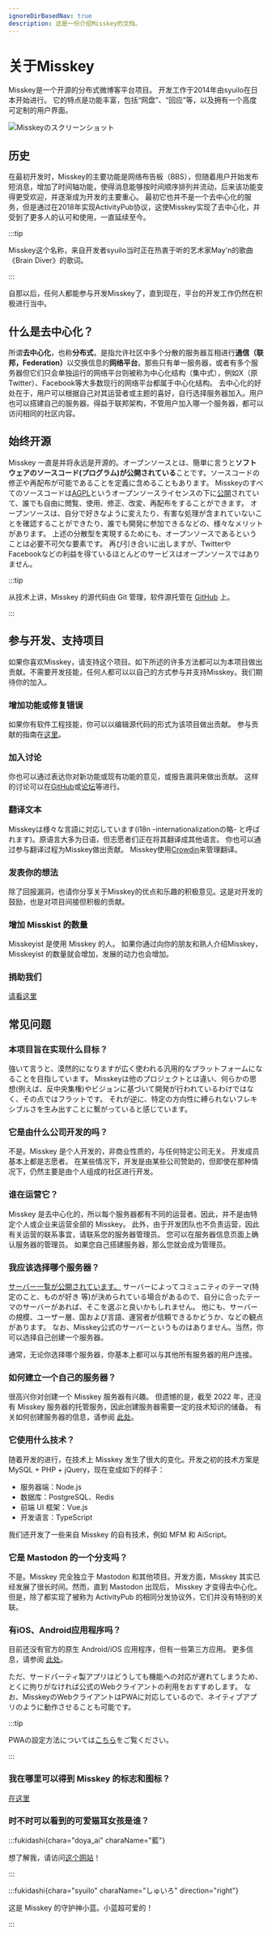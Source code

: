 ```yaml
---
ignoreDirBasedNav: true
description: 这是一份介绍Misskey的文档。
---
```


# 关于Misskey

Misskey是一个开源的分布式微博客平台项目。
开发工作于2014年由syuilo在日本开始进行。
它的特点是功能丰富，包括“网盘”、“回应”等，以及拥有一个高度可定制的用户界面。

![Misskeyのスクリーンショット](/img/hero/misskey-light.png)

## 历史

在最初开发时，Misskey的主要功能是网络布告板（BBS），但随着用户开始发布短消息，增加了时间轴功能，使得消息能够按时间顺序排列并流动，后来该功能变得更受欢迎，并逐渐成为开发的主要重心。
最初它也并不是一个去中心化的服务，但是通过在2018年实现ActivityPub协议，这使Misskey实现了去中心化，并受到了更多人的认可和使用，一直延续至今。

:::tip

Misskey这个名称，来自开发者syuilo当时正在热衷于听的艺术家May'n的歌曲《Brain Diver》的歌词。

:::

自那以后，任何人都能参与开发Misskey了，直到现在，平台的开发工作仍然在积极进行当中。

## 什么是去中心化？

所谓<b>去中心化</b>，也称<b>分布式</b>，是指允许社区中多个分散的服务器互相进行<b>通信（联邦，Federation）</b>以交换信息的<b>网络平台</b>。那些只有单一服务器，或者有多个服务器但它们只会单独运行的网络平台则被称为中心化结构（集中式），例如X（原Twitter）、Facebook等大多数现行的网络平台都属于中心化结构。
去中心化的好处在于，用户可以根据自己对其运营者或主题的喜好，自行选择服务器加入。用户也可以搭建自己的服务器。得益于联邦架构，不管用户加入哪一个服务器，都可以访问相同的社区内容。

## 始终开源

Misskey 一直是并将永远是开源的。オープンソースとは、簡単に言うと<b>ソフトウェアのソースコード(プログラム)が公開されている</b>ことです。ソースコードの修正や再配布が可能であることを定義に含めることもあります。
Misskeyのすべてのソースコードは[AGPL](https://github.com/misskey-dev/misskey/blob/develop/LICENSE)というオープンソースライセンスの下に[公開](https://github.com/misskey-dev)されていて、誰でも自由に閲覧、使用、修正、改変、再配布をすることができます。
オープンソースは、自分で好きなように変えたり、有害な処理が含まれていないことを確認することができたり、誰でも開発に参加できるなどの、様々なメリットがあります。
上述の分散型を実現するためにも、オープンソースであるということは必要不可欠な要素です。
再び引き合いに出しますが、TwitterやFacebookなどの利益を得ているほとんどのサービスはオープンソースではありません。

:::tip

从技术上讲，Misskey 的源代码由 Git 管理，软件源托管在 [GitHub](https://github.com/misskey-dev) 上。

:::

## 参与开发、支持项目

如果你喜欢Misskey，请支持这个项目。如下所述的许多方法都可以为本项目做出贡献。不需要开发技能，任何人都可以以自己的方式参与并支持Misskey。我们期待你的加入。

### 增加功能或修复错误

如果你有软件工程技能，你可以以编辑源代码的形式为该项目做出贡献。
参与贡献的指南在[这里](https://github.com/misskey-dev/misskey/blob/develop/CONTRIBUTING.md)。

### 加入讨论

你也可以通过表达你对新功能或现有功能的意见，或报告漏洞来做出贡献。
这样的讨论可以在[GitHub](https://github.com/misskey-dev)或[论坛](https://forum.misskey.io/)等进行。

### 翻译文本

Misskeyは様々な言語に対応しています(i18n -internationalizationの略- と呼ばれます)。原语言大多为日语，但志愿者们正在将其翻译成其他语言。
你也可以通过参与翻译过程为Misskey做出贡献。
Misskey使用[Crowdin](https://crowdin.com/project/misskey)来管理翻译。

### 发表你的想法

除了回报漏洞，也请你分享关于Misskey的优点和乐趣的积极意见。这是对开发的鼓励，也是对项目间接但积极的贡献。

### 增加 Misskist 的数量

Misskeyist 是使用 Misskey 的人。
如果你通过向你的朋友和熟人介绍Misskey，Misskeyist 的数量就会增加，发展的动力也会增加。

### 捐助我们

[请看这里](/docs/donate/)

## 常见问题

### 本项目旨在实现什么目标？

強いて言うと、漠然的になりますが広く使われる汎用的なプラットフォームになることを目指しています。
Misskeyは他のプロジェクトとは違い、何らかの思想(例えば、反中央集権)やビジョンに基づいて開発が行われているわけではなく、その点ではフラットです。
それが逆に、特定の方向性に縛られないフレキシブルさを生み出すことに繋がっていると感じています。

<!-- TODO: ここにロードマップへのリンク -->

### 它是由什么公司开发的吗？

不是。Misskey 是个人开发的，非商业性质的，与任何特定公司无关。
开发成员基本上都是志愿者。
在某些情况下，开发是由某些公司赞助的，但即使在那种情况下，仍然主要是由个人组成的社区进行开发。

### 谁在运营它？

Misskey 是去中心化的，所以每个服务器都有不同的运营者。因此，并不是由特定个人或企业来运营全部的 Misskey。
此外，由于开发团队也不负责运营，因此有关运营的联系事宜，请联系您的服务器管理员。
您可以在服务器信息页面上确认服务器的管理员。
如果您自己搭建服务器，那么您就会成为管理员。

### 我应该选择哪个服务器？

[サーバー一覧が公開されています。](/servers/)
サーバーによってコミュニティのテーマ(特定のこと、ものが好き 等)が決められている場合があるので、自分に合ったテーマのサーバーがあれば、そこを選ぶと良いかもしれません。
他にも、サーバーの規模、ユーザー層、国および言語、運営者が信頼できるかどうか、などの観点があります。
なお、Misskey公式のサーバーというものはありません。当然，你可以选择自己创建一个服务器。

通常，无论你选择哪个服务器，你基本上都可以与其他所有服务器的用户连接。

### 如何建立一个自己的服务器？

很高兴你对创建一个 Misskey 服务器有兴趣。
但遗憾的是，截至 2022 年，还没有 Misskey 服务器的托管服务，因此创建服务器需要一定的技术知识的储备。
有关如何创建服务器的信息，请参阅 [此处](/docs/for-admin/install/)。

### 它使用什么技术？

随着开发的进行，在技术上 Misskey 发生了很大的变化。开发之初的技术方案是 MySQL + PHP + jQuery，现在变成如下的样子：

- 服务器端：Node.js
- 数据库：PostgreSQL、Redis
- 前端 UI 框架：Vue.js
- 开发语言：TypeScript

我们还开发了一些来自 Misskey 的自有技术，例如 MFM 和 AiScript。

### 它是 Mastodon 的一个分支吗？

不是。Misskey 完全独立于 Mastodon 和其他项目。开发方面，Misskey 其实已经发展了很长时间。然而，直到 Mastodon 出现后， Misskey 才变得去中心化。
但是，除了都实现了被称为 ActivityPub 的相同分发协议外，它们并没有特别的关联。

### 有iOS、Android应用程序吗？

目前还没有官方的原生 Android/iOS 应用程序，但有一些第三方应用。
更多信息，请参阅 [此处](/docs/for-users/resources/apps/)。

ただ、サードパーティ製アプリはどうしても機能への対応が遅れてしまうため、とくに拘りがなければ公式のWebクライアントの利用をおすすめします。
なお、MisskeyのWebクライアントはPWAに対応しているので、ネイティブアプリのように動作させることも可能です。

:::tip

PWAの設定方法については[こちら](/docs/for-users/stepped-guides/how-to-use-pwa/)をご覧ください。

:::

### 我在哪里可以得到 Misskey 的标志和图标？

[在这里](/brand-assets/)

### 时不时可以看到的可爱猫耳女孩是谁？

:::fukidashi{chara="doya_ai" charaName="藍"}

想了解我，请访问[这个网站](https://xn--931a.moe/)！

:::

:::fukidashi{chara="syuilo" charaName="しゅいろ" direction="right"}

这是 Misskey 的守护神小蓝。小蓝超可爱的！

:::
